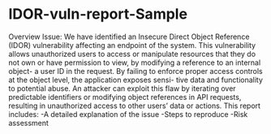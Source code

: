 # IDOR-vuln-report-Sample

Overview
Issue: We have identified an Insecure Direct Object Reference (IDOR) vulnerability affecting an
endpoint of the system. This vulnerability allows unauthorized users to access or manipulate
resources that they do not own or have permission to view, by modifying a reference to an
internal object- a user ID in the request.
By failing to enforce proper access controls at the object level, the application exposes sensi-
tive data and functionality to potential abuse. An attacker can exploit this flaw by iterating over
predictable identifiers or modifying object references in API requests, resulting in unauthorized
access to other users’ data or actions.
This report includes:
-A detailed explanation of the issue
-Steps to reproduce
-Risk assessment
